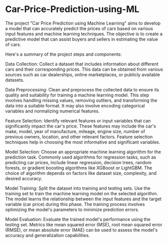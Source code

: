 # Car-Price-Prediction-using-ML

The project "Car Price Prediction using Machine Learning" aims to develop a model that can accurately predict the prices of cars based on various input features and machine learning techniques. The objective is to create a predictive model that can assist buyers and sellers in estimating the value of cars.

Here's a summary of the project steps and components:

Data Collection: Collect a dataset that includes information about different cars and their corresponding prices. This data can be obtained from various sources such as car dealerships, online marketplaces, or publicly available datasets.

Data Preprocessing: Clean and preprocess the collected data to ensure its quality and suitability for training a machine learning model. This step involves handling missing values, removing outliers, and transforming the data into a suitable format. It may also involve encoding categorical variables and normalizing numerical features.

Feature Selection: Identify relevant features or input variables that can significantly impact the car's price. These features may include the car's make, model, year of manufacture, mileage, engine size, number of previous owners, location, and other relevant factors. Feature selection techniques help in choosing the most informative and significant variables.

Model Selection: Choose an appropriate machine learning algorithm for the prediction task. Commonly used algorithms for regression tasks, such as predicting car prices, include linear regression, decision trees, random forests, or gradient boosting algorithms like XGBoost or LightGBM. The choice of algorithm depends on factors like dataset size, complexity, and desired accuracy.

Model Training: Split the dataset into training and testing sets. Use the training set to train the machine learning model on the selected algorithm. The model learns the relationship between the input features and the target variable (car price) during this phase. The training process involves optimizing the model's parameters to minimize prediction errors.

Model Evaluation: Evaluate the trained model's performance using the testing set. Metrics like mean squared error (MSE), root mean squared error (RMSE), or mean absolute error (MAE) can be used to assess the model's accuracy and generalization capabilities.
